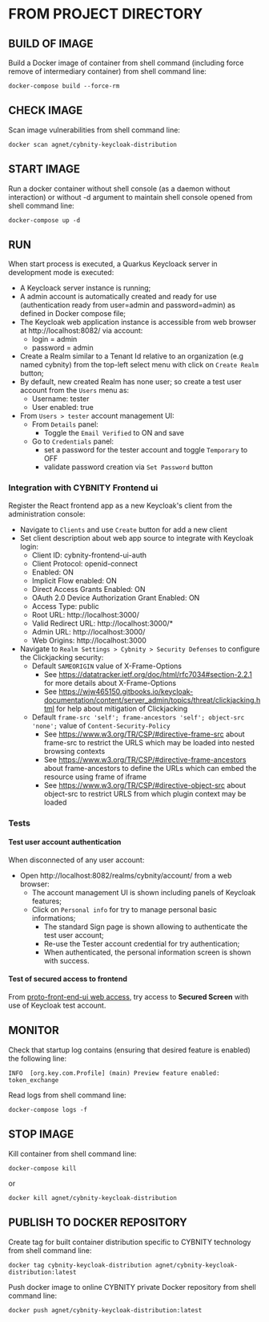 # FROM PROJECT DIRECTORY

## BUILD OF IMAGE
Build a Docker image of container from shell command (including force remove of intermediary container) from shell command line:

  ```shell
  docker-compose build --force-rm
  ```

## CHECK IMAGE
Scan image vulnerabilities from shell command line:

  ```shell
  docker scan agnet/cybnity-keycloak-distribution
  ```

## START IMAGE
Run a docker container without shell console (as a daemon without interaction) or without -d argument to maintain shell console opened from shell command line:

  ```shell
  docker-compose up -d
  ```

## RUN
When start process is executed, a Quarkus Keycloack server in development mode is executed:
  - A Keycloack server instance is running;
  - A admin account is automatically created and ready for use (authentication ready from user=admin and password=admin) as defined in Docker compose file;
  - The Keycloak web application instance is accessible from web browser at http://localhost:8082/ via account:
    - login = admin
    - password = admin
  - Create a Realm similar to a Tenant Id relative to an organization (e.g named cybnity) from the top-left select menu with click on `Create Realm` button;
  - By default, new created Realm has none user; so create a test user account from the `Users` menu as:
    - Username: tester
    - User enabled: true
  - From `Users > tester` account management UI:
    - From `Details` panel:
      - Toggle the `Email Verified` to ON and save
    - Go to `Credentials` panel:
      - set a password for the tester account and toggle `Temporary` to OFF
      - validate password creation via `Set Password` button

### Integration with CYBNITY Frontend ui
Register the React frontend app as a new Keycloak's client from the administration console:
  - Navigate to `Clients` and use `Create` button for add a new client
  - Set client description about web app source to integrate with Keycloak login:
    - Client ID: cybnity-frontend-ui-auth
    - Client Protocol: openid-connect
    - Enabled: ON
    - Implicit Flow enabled: ON
    - Direct Access Grants Enabled: ON
    - OAuth 2.0 Device Authorization Grant Enabled: ON
    - Access Type: public
    - Root URL: http://localhost:3000/
    - Valid Redirect URL: http://localhost:3000/*
    - Admin URL: http://localhost:3000/
    - Web Origins: http://localhost:3000
  - Navigate to `Realm Settings > Cybnity > Security Defenses` to configure the Clickjacking security:
    - Default `SAMEORIGIN` value of X-Frame-Options
      - See https://datatracker.ietf.org/doc/html/rfc7034#section-2.2.1 for more details about X-Frame-Options
      - See https://wjw465150.gitbooks.io/keycloak-documentation/content/server_admin/topics/threat/clickjacking.html for help about mitigation of Clickjacking
    - Default `frame-src 'self'; frame-ancestors 'self'; object-src 'none';` value of `Content-Security-Policy`
      - See https://www.w3.org/TR/CSP/#directive-frame-src about frame-src to restrict the URLS which may be loaded into nested browsing contexts
      - See https://www.w3.org/TR/CSP/#directive-frame-ancestors about frame-ancestors to define the URLs which can embed the resource using frame of iframe
      - See https://www.w3.org/TR/CSP/#directive-object-src about object-src to restrict URLS from which plugin context may be loaded

### Tests
#### Test user account authentication
When disconnected of any user account:
  - Open http://localhost:8082/realms/cybnity/account/ from a web browser:
    - The account management UI is shown including panels of Keycloak features;
    - Click on `Personal info` for try to manage personal basic informations;
      - The standard Sign page is shown allowing to authenticate the test user account;
      - Re-use the Tester account credential for try authentication;
      - When authenticated, the personal information screen is shown with success.

#### Test of secured access to frontend
From [proto-front-end-ui web access](http://localhost:3000), try access to __Secured Screen__ with use of Keycloak test account.

## MONITOR
Check that startup log contains (ensuring that desired feature is enabled) the following line:

  ```shell
  INFO  [org.key.com.Profile] (main) Preview feature enabled: token_exchange
  ```

Read logs from shell command line:

  ```shell
  docker-compose logs -f
  ```

## STOP IMAGE
Kill container from shell command line:

  ```shell
  docker-compose kill
  ```

or

  ```shell
  docker kill agnet/cybnity-keycloak-distribution
  ```

## PUBLISH TO DOCKER REPOSITORY
Create tag for built container distribution specific to CYBNITY technology from shell command line:

  ```shell
  docker tag cybnity-keycloak-distribution agnet/cybnity-keycloak-distribution:latest
  ```

Push docker image to online CYBNITY private Docker repository from shell command line:

  ```shell
  docker push agnet/cybnity-keycloak-distribution:latest
  ```
